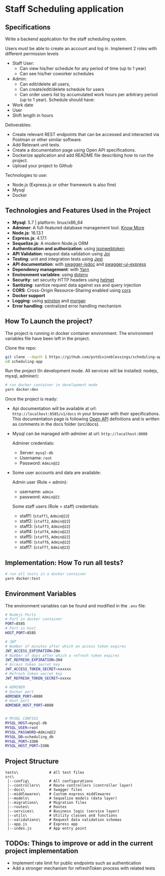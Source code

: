 # Staff Scheduling application

## Specifications

Write a backend application for the staff scheduling system.

Users must be able to create an account and log in.
Implement 2 roles with different permission levels
-  Staff User:
    - Can view his/her schedule for any period of time (up to 1 year)
    - Can see his/her coworker schedules
-  Admin:
    - Can edit/delete all users,
    - Can create/edit/delete schedule for users
    - Can order users list by accumulated work hours per arbitrary period (up to 1 year).
Schedule should have:
- Work date
- User
- Shift length in hours

Deliverables:
- Create relevant REST endpoints that can be accessed and interacted via Postman or other similar software.
- Add Relevant unit tests. 
- Create a documentation page using Open API specifications.
- Dockerize application and add README file describing how to run the project.
- Upload your project to Github

Technologies to use:
- Node.js (Express.js or other framework is also fine)
- Mysql
- Docker



## Technologies and Features Used in the Project

- **Mysql**: 5.7 | platform: linux/x86_64
- **Adminer**: A full-featured database management tool. [Know More](https://www.adminer.org/)
- **Node.js**: 16.13.1 
- **Express.js**: 4.17.1 
- **Sequelize.js**: A modern Node.js ORM
- **Authentication and authorization**: using [jsonwebtoken](https://www.npmjs.com/package/jsonwebtoken)
- **API Validation**: request data validation using [Joi](https://github.com/hapijs/joi)
- **Testing**: unit and integration tests using [Jest](https://jestjs.io)
- **API documentation**: with [swagger-jsdoc](https://github.com/Surnet/swagger-jsdoc) and [swagger-ui-express](https://github.com/scottie1984/swagger-ui-express)
- **Dependency management**: with [Yarn](https://yarnpkg.com)
- **Environment variables**: using [dotenv](https://github.com/motdotla/dotenv)
- **Security**: set security HTTP headers using [helmet](https://helmetjs.github.io)
- **Santizing**: sanitize request data against xss and query injection
- **CORS**: Cross-Origin Resource-Sharing enabled using [cors](https://github.com/expressjs/cors)
- **Docker support**
- **Logging**: using [winston](https://github.com/winstonjs/winston) and [morgan](https://github.com/expressjs/morgan)
- **Error handling**: centralized error handling mechanism



## How To Launch the project? 

The project is running in docker container environment. The environment variables file have been left in the project.

Clone the repo:

```bash
git clone --depth 1 https://github.com/pstdivineblessings/scheduling-app.git
cd scheduling-app
```

Run the project (In development mode. All services will be installed: nodejs, mysql, adminer):

```bash
# run docker container in development mode
yarn docker:dev

```

Once the project is ready:

- Api documentation will be available at url: `http://localhost:8585/v1/docs` in your browser with their specifications. This documentation page is following [Open API](https://www.openapis.org/) definitions and is written as comments in the docs folder (src/docs).

- Mysql can be managed with adminer at url: `http://localhost:8080`

    Adminer credentials:
    - Server: `mysql-db`
    - Username: `root`
    - Password: `Admin@22`

- Some user accounts and data are available:

    Admin user (Role = admin):
    - username: `admin`
    - password: `Admin@22`  

    Some staff users (Role = staff) credentials:
    - staff1: (`staff1`, `Admin@22`)
    - staff2: (`staff2`, `Admin@22`)
    - staff3: (`staff3`, `Admin@22`)
    - staff4: (`staff4`, `Admin@22`)
    - staff5: (`staff5`, `Admin@22`)
    - staff6: (`staff6`, `Admin@22`)
    - staff7: (`staff7`, `Admin@22`)



##  Implementation: How To run all tests? 


```bash
# run all tests in a docker container
yarn docker:test
```



## Environment Variables

The environment variables can be found and modified in the `.env` file:

```bash
# Nodejs Ports
# Port in docker container
PORT=8585
# Port in host 
HOST_PORT=8585

# JWT
# Number of minutes after which an access token expires
JWT_ACCESS_EXPIRATION=20m
# Number of days after which a refresh token expires
JWT_REFRESH_EXPIRATION=30d
# Access token secret key
JWT_ACCESS_TOKEN_SECRET=xxxxxx
# Refresh token secret key
JWT_REFRESH_TOKEN_SECRET=xxxxx

# ADMINER
# Docker port
ADMINER_PORT=8080
# Host port
ADMINER_HOST_PORT=8080


# MYSQL CONFIGS
MYSQL_HOST=mysql-db
MYSQL_USER=root
MYSQL_PASSWORD=Admin@22
MYSQL_DB=scheduling_db
MYSQL_PORT=3306
MYSQL_HOST_PORT=3306

```



## Project Structure

```
tests\              # All test files
src\
 |--config\         # All configurations
 |--controllers\    # Route controllers (controller layer)
 |--docs\           # Swagger files
 |--middlewares\    # Custom express middlewares
 |--models\         # Sequelize models (data layer)
 |--migrations\     # Migration files
 |--routes\         # Routes
 |--services\       # Business logic (service layer)
 |--utils\          # Utility classes and functions
 |--validations\    # Request data validation schemas
 |--app.js          # Express app
 |--index.js        # App entry point
```



## TODOs: Things to improve or add in the current project implementation

- Implement rate limit for public endpoints such as authentication
- Add a stronger mechanism for refreshToken process with related tests


